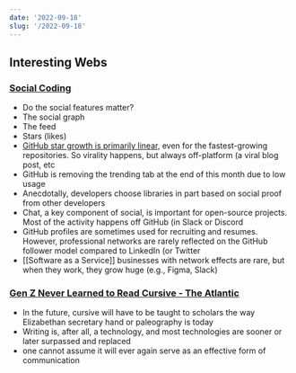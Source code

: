 ```yaml
---
date: '2022-09-18'
slug: '/2022-09-18'
---
```


## Interesting Webs

### [Social Coding](https://matt-rickard.ghost.io/social-coding/)

- Do the social features matter?
- The social graph
- The feed
- Stars (likes)
- [GitHub star growth is primarily linear](https://matt-rickard.com/linear-github-star-growth), even for the fastest-growing repositories. So virality happens, but always off-platform (a viral blog post, etc
- GitHub is removing the trending tab at the end of this month due to low usage
- Anecdotally, developers choose libraries in part based on social proof from other developers
- Chat, a key component of social, is important for open-source projects. Most of the activity happens off GitHub (in Slack or Discord
- GitHub profiles are sometimes used for recruiting and resumes. However, professional networks are rarely reflected on the GitHub follower model compared to LinkedIn (or Twitter
- [[Software as a Service]] businesses with network effects are rare, but when they work, they grow huge (e.g., Figma, Slack)

### [Gen Z Never Learned to Read Cursive - The Atlantic](https://www.theatlantic.com/magazine/archive/2022/10/gen-z-handwriting-teaching-cursive-history/671246/)

- In the future, cursive will have to be taught to scholars the way Elizabethan secretary hand or paleography is today
- Writing is, after all, a technology, and most technologies are sooner or later surpassed and replaced
- one cannot assume it will ever again serve as an effective form of communication
